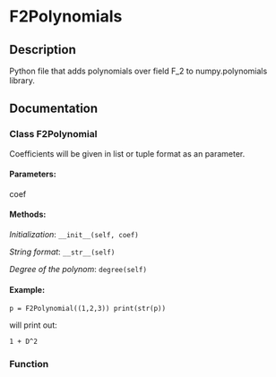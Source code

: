 # F2Polynomials

## Description

Python file that adds polynomials over field F_2 to numpy.polynomials library.

## Documentation

### Class F2Polynomial

  Coefficients will be given in list or tuple format as an parameter.
  
  #### Parameters:
  coef
  
  #### Methods:
  
  _Initialization_:
  `__init__(self, coef)`
  
  _String format_:
  `__str__(self)`
  
  _Degree of the polynom_:
  `degree(self)`
  
  #### Example:
  
  `p = F2Polynomial((1,2,3))
  print(str(p))`
  
  will print out:
  
  `1 + D^2`

### Function
